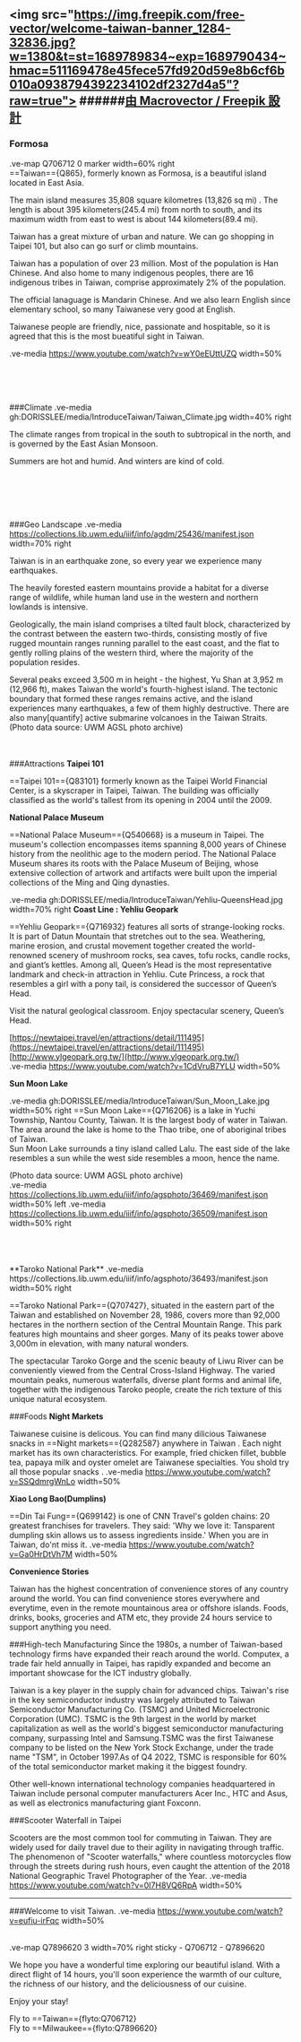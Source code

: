 <img src="https://img.freepik.com/free-vector/welcome-taiwan-banner_1284-32836.jpg?w=1380&t=st=1689789834~exp=1689790434~hmac=511169478e45fece57fd920d59e8b6cf6b010a0938794392234102df2327d4a5"?raw=true"></img>
######[由 Macrovector / Freepik 設計](http://www.freepik.com)
---
### Formosa 

.ve-map Q706712 0 marker width=60% right
<br>
==Taiwan=={Q865}, formerly known as Formosa, is a beautiful island located in East Asia. 

The main island measures 35,808 square kilometres (13,826 sq mi) . The length is about 395 kilometers(245.4 mi) from north to south, and its maximum width from east to west is about 144 kilometers(89.4 mi). 

Taiwan has a great mixture of urban and nature. We can go shopping in Taipei 101,  but also can go surf or climb mountains.

Taiwan has a population of over 23 million. Most of the population is Han Chinese. And also home to many indigenous peoples, there are 16 indigenous tribes in Taiwan, comprise approximately 2% of the population. 

The official lanaguage is Mandarin Chinese. And we also learn English since elementary school, so many Taiwanese very good at English. 

Taiwanese people are friendly, nice, passionate and hospitable, so it is agreed that this is the most bueatiful sight in Taiwan.

.ve-media https://www.youtube.com/watch?v=wY0eEUttUZQ width=50%


<br>
<br>
<br>

###Climate
.ve-media gh:DORISSLEE/media/IntroduceTaiwan/Taiwan_Climate.jpg width=40% right

The climate ranges from tropical in the south to subtropical in the north, and is governed by the East Asian Monsoon. 
<br>

Summers are hot and humid. And winters are kind of cold.

<br>
<br>
<br>
<br>




###Geo Landscape
.ve-media  https://collections.lib.uwm.edu/iiif/info/agdm/25436/manifest.json width=70% right


Taiwan is in an earthquake zone, so every year we experience many earthquakes.

The heavily forested eastern mountains provide a habitat for a diverse range of wildlife, while human land use in the western and northern lowlands is intensive.

Geologically, the main island comprises a tilted fault block, characterized by the contrast between the eastern two-thirds, consisting mostly of five rugged mountain ranges running parallel to the east coast, and the flat to gently rolling plains of the western third, where the majority of the population resides. 

Several peaks exceed 3,500 m in height - the highest, Yu Shan at 3,952 m (12,966 ft), makes Taiwan the world's fourth-highest island. The tectonic boundary that formed these ranges remains active, and the island experiences many earthquakes, a few of them highly destructive. There are also many[quantify] active submarine volcanoes in the Taiwan Straits.
(Photo data source: UWM AGSL photo archive)
<br>
<br>
<br>
 
###Attractions
**Taipei 101**

==Taipei 101=={Q83101}  formerly known as the Taipei World Financial Center, is a skyscraper in Taipei, Taiwan. The building was officially classified as the world's tallest from its opening in 2004 until the 2009.

**National Palace Museum**

==National Palace Museum=={Q540668} is a museum in Taipei.  The museum's collection encompasses items spanning 8,000 years of Chinese history from the neolithic age to the modern period. The National Palace Museum shares its roots with the Palace Museum of Beijing, whose extensive collection of artwork and artifacts were built upon the imperial collections of the Ming and Qing dynasties.

.ve-media gh:DORISSLEE/media/IntroduceTaiwan/Yehliu-QueensHead.jpg width=70% right
**Coast Line : Yehliu Geopark**

==Yehliu Geopark=={Q716932}  features all sorts of strange-looking rocks. It is part of Datun Mountain that stretches out to the sea. Weathering, marine erosion, and crustal movement together created the world-renowned scenery of mushroom rocks, sea caves, tofu rocks, candle rocks, and giant’s kettles. Among all, Queen’s Head is the most representative landmark and check-in attraction in Yehliu. Cute Princess, a rock that resembles a girl with a pony tail, is considered the successor of Queen’s Head.<br>

Visit the natural geological classroom. Enjoy spectacular scenery, Queen’s Head.

[https://newtaipei.travel/en/attractions/detail/111495](https://newtaipei.travel/en/attractions/detail/111495)<br>
[http://www.ylgeopark.org.tw/](http://www.ylgeopark.org.tw/)<br>
.ve-media https://www.youtube.com/watch?v=1CdVruB7YLU width=50%

**Sun Moon Lake**

.ve-media gh:DORISSLEE/media/IntroduceTaiwan/Sun_Moon_Lake.jpg width=50% right
==Sun Moon Lake=={Q716206} is a lake in Yuchi Township, Nantou County, Taiwan. It is the largest body of water in Taiwan. The area around the lake is home to the Thao tribe, one of aboriginal tribes of Taiwan. 
<br>
Sun Moon Lake surrounds a tiny island called Lalu. The east side of the lake resembles a sun while the west side resembles a moon, hence the name.

(Photo data source: UWM AGSL photo archive)
<br>
.ve-media https://collections.lib.uwm.edu/iiif/info/agsphoto/36469/manifest.json width=50% left
.ve-media https://collections.lib.uwm.edu/iiif/info/agsphoto/36509/manifest.json width=50% right

<br>
<br>
<br>
**Taroko National Park**
.ve-media https://collections.lib.uwm.edu/iiif/info/agsphoto/36493/manifest.json width=50% right

==Taroko National Park=={Q707427}, situated in the eastern part of the Taiwan and established on November 28, 1986, covers more than 92,000 hectares in the northern section of the Central Mountain Range. This park features high mountains and sheer gorges. Many of its peaks tower above 3,000m in elevation, with many natural wonders. 

The spectacular Taroko Gorge and the scenic beauty of Liwu River can be conveniently viewed from the Central Cross-Island Highway. The varied mountain peaks, numerous waterfalls, diverse plant forms and animal life, together with the indigenous Taroko people, create the rich texture of this unique natural ecosystem.

###Foods
**Night Markets**

Taiwanese cuisine is delicous. You can find  many dilicious Taiwanese snacks in ==Night markets=={Q282587} anywhere in Taiwan . Each night market has its own characteristics. For example, fried chicken fillet,  bubble tea, papaya milk and oyster omelet are Taiwanese specialties. You shold try all those popular snacks .
.ve-media https://www.youtube.com/watch?v=SSQdmrgWnLo width=50%


**Xiao Long Bao(Dumplins)**

==Din Tai Fung=={Q699142} is one of CNN Travel's golden chains: 20 greatest franchises for travelers. They said: 'Why we love it: Tansparent dumpling skin allows us to assess ingredients inside.' When you are in Taiwan, do'nt miss it.
.ve-media https://www.youtube.com/watch?v=Ga0HrDtVh7M width=50%

**Convenience Stories**

Taiwan has the highest concentration of convenience stores of any country around the world. You can find convenience stores everywhere and everytime, even in the remote mountainous area or offshore islands. Foods, drinks,  books, groceries and ATM etc, they provide 24 hours service to support anything you need.

###High-tech Manufacturing
Since the 1980s, a number of Taiwan-based technology firms have expanded their reach around the world. Computex, a trade fair held annually in Taipei, has rapidly expanded and become an important showcase for the ICT industry globally. 

Taiwan is a key player in the supply chain for advanced chips. Taiwan's rise in the key semiconductor industry was largely attributed to Taiwan Semiconductor Manufacturing Co. (TSMC) and United Microelectronic Corporation (UMC). TSMC is the 9th largest in the world by market capitalization as well as the world's biggest semiconductor manufacturing company, surpassing Intel and Samsung.TSMC was the first Taiwanese company to be listed on the New York Stock Exchange, under the trade name "TSM", in October 1997.As of Q4 2022, TSMC is responsible for 60% of the total semiconductor market making it the biggest foundry.

Other well-known international technology companies headquartered in Taiwan include personal computer manufacturers Acer Inc., HTC and Asus, as well as electronics manufacturing giant Foxconn.

###Scooter Waterfall in Taipei

Scooters are the most common tool for commuting in Taiwan. They are widely used for daily travel due to their agility in navigating through traffic. The phenomenon of "Scooter waterfalls," where countless motorcycles flow through the streets during rush hours, even caught the attention of the 2018 National Geographic Travel Photographer of the Year.
.ve-media https://www.youtube.com/watch?v=0I7H8VQ6RpA width=50%


---
###Welcome to visit Taiwan.
.ve-media https://www.youtube.com/watch?v=eufiu-irFqc width=50%

<br>
.ve-map Q7896620 3  width=70% right sticky
    - Q706712 
    - Q7896620
    
We hope you have a wonderful time exploring our beautiful island. With a direct flight of 14 hours, you'll soon experience the warmth of our culture, the richness of our history, and the deliciousness of our cuisine. 

Enjoy your stay!

Fly to ==Taiwan=={flyto:Q706712}  
Fly to ==Milwaukee=={flyto:Q7896620}  
<br>
<br>
<br> 
<br>
<br>
  